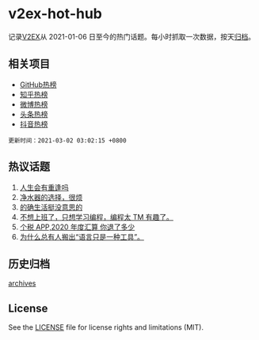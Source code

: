 # v2ex-hot-hub

 记录[V2EX](https://www.v2ex.com/)从 2021-01-06 日至今的热门话题。每小时抓取一次数据，按天[归档](archives)。
 
 ## 相关项目

- [GitHub热榜](https://github.com/snaildev/github-hot-hub)
- [知乎热榜](https://github.com/snaildev/zhihu-hot-hub)
- [微博热榜](https://github.com/snaildev/weibo-hot-hub)
- [头条热榜](https://github.com/snaildev/toutiao-hot-hub)
- [抖音热榜](https://github.com/snaildev/douyin-hot-hub)


 `更新时间：2021-03-02 03:02:15 +0800`

## 热议话题

1. [人生会有重逢吗](https://www.v2ex.com/t/757138)
1. [净水器的选择，很烦](https://www.v2ex.com/t/757161)
1. [的确生活挺没意思的](https://www.v2ex.com/t/757100)
1. [不想上班了，只想学习编程，编程太 TM 有趣了。](https://www.v2ex.com/t/757097)
1. [个税 APP,2020 年度汇算 你退了多少](https://www.v2ex.com/t/757338)
1. [为什么总有人搬出“语言只是一种工具”。](https://www.v2ex.com/t/757250)

## 历史归档

[archives](archives)

## License

See the [LICENSE](LICENSE) file for license rights and limitations (MIT).
